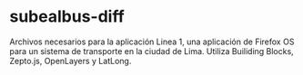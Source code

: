 subealbus-diff
==============

Archivos necesarios para la aplicación Linea 1, una aplicación de Firefox OS para un sistema de transporte en la ciudad de Lima. Utiliza Builiding Blocks, Zepto.js, OpenLayers y LatLong.
